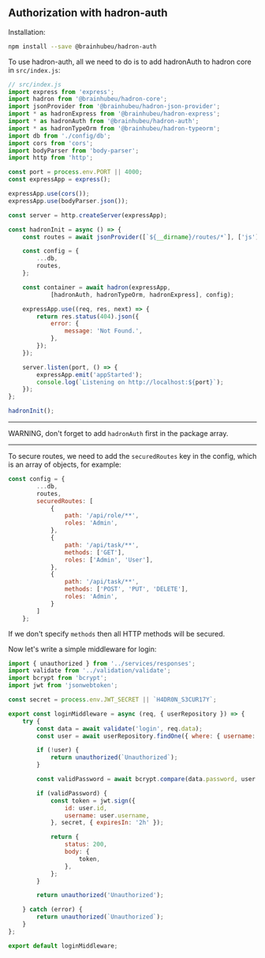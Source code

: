 ## Authorization with hadron-auth
Installation:
```bash
npm install --save @brainhubeu/hadron-auth
```

To use hadron-auth, all we need to do is to add hadronAuth to hadron core in `src/index.js`:

```javascript
// src/index.js
import express from 'express';
import hadron from '@brainhubeu/hadron-core';
import jsonProvider from '@brainhubeu/hadron-json-provider';
import * as hadronExpress from '@brainhubeu/hadron-express';
import * as hadronAuth from '@brainhubeu/hadron-auth';
import * as hadronTypeOrm from '@brainhubeu/hadron-typeorm';
import db from './config/db';
import cors from 'cors';
import bodyParser from 'body-parser';
import http from 'http';

const port = process.env.PORT || 4000;
const expressApp = express();

expressApp.use(cors());
expressApp.use(bodyParser.json());

const server = http.createServer(expressApp);

const hadronInit = async () => {
    const routes = await jsonProvider([`${__dirname}/routes/*`], ['js']);

    const config = {
        ...db,
        routes,
    };

    const container = await hadron(expressApp,
            [hadronAuth, hadronTypeOrm, hadronExpress], config);

    expressApp.use((req, res, next) => {
        return res.status(404).json({
            error: {
                message: 'Not Found.',
            },
        });
    });

    server.listen(port, () => {
        expressApp.emit('appStarted');
        console.log(`Listening on http://localhost:${port}`);
    });
};

hadronInit();
```

---
WARNING, don't forget to add `hadronAuth` first in the package array.

---

To secure routes, we need to add the `securedRoutes` key in the config, which is an array of objects, for example:

```javascript
const config = {
        ...db,
        routes,
        securedRoutes: [
            {
                path: '/api/role/**',
                roles: 'Admin',
            },
            {
                path: '/api/task/**',
                methods: ['GET'],
                roles: ['Admin', 'User'],
            },
            {
                path: '/api/task/**',
                methods: ['POST', 'PUT', 'DELETE'],
                roles: 'Admin',
            }
        ]
    };
```

If we don't specify `methods` then all HTTP methods will be secured.

Now let's write a simple middleware for login:

```javascript
import { unauthorized } from '../services/responses';
import validate from '../validation/validate';
import bcrypt from 'bcrypt';
import jwt from 'jsonwebtoken';

const secret = process.env.JWT_SECRET || `H4DR0N_S3CUR17Y`;

export const loginMiddleware = async (req, { userRepository }) => {
    try {
        const data = await validate('login', req.data);
        const user = await userRepository.findOne({ where: { username: data.username } });

        if (!user) {
            return unauthorized(`Unauthorized`);
        }

        const validPassword = await bcrypt.compare(data.password, user.passwordHash);

        if (validPassword) {
            const token = jwt.sign({
                id: user.id,
                username: user.username,
            }, secret, { expiresIn: '2h' });

            return {
                status: 200,
                body: {
                    token,
                },
            };
        }

        return unauthorized('Unauthorized');

    } catch (error) {
        return unauthorized(`Unauthorized`);
    }
};

export default loginMiddleware;

```